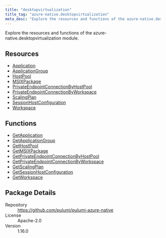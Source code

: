 ```yaml
---
title: "desktopvirtualization"
title_tag: "azure-native.desktopvirtualization"
meta_desc: "Explore the resources and functions of the azure-native.desktopvirtualization module."
---
```


<!-- WARNING: this file was generated by Pulumi Docs Generator. -->
<!-- Do not edit by hand unless you're certain you know what you are doing! -->

Explore the resources and functions of the azure-native.desktopvirtualization module.

<h2 id="resources">Resources</h2>
<ul class="api">
    <li><a href="application" title="Application"><span class="symbol resource"></span>Application</a></li>
    <li><a href="applicationgroup" title="ApplicationGroup"><span class="symbol resource"></span>ApplicationGroup</a></li>
    <li><a href="hostpool" title="HostPool"><span class="symbol resource"></span>HostPool</a></li>
    <li><a href="msixpackage" title="MSIXPackage"><span class="symbol resource"></span>MSIXPackage</a></li>
    <li><a href="privateendpointconnectionbyhostpool" title="PrivateEndpointConnectionByHostPool"><span class="symbol resource"></span>PrivateEndpointConnectionByHostPool</a></li>
    <li><a href="privateendpointconnectionbyworkspace" title="PrivateEndpointConnectionByWorkspace"><span class="symbol resource"></span>PrivateEndpointConnectionByWorkspace</a></li>
    <li><a href="scalingplan" title="ScalingPlan"><span class="symbol resource"></span>ScalingPlan</a></li>
    <li><a href="sessionhostconfiguration" title="SessionHostConfiguration"><span class="symbol resource"></span>SessionHostConfiguration</a></li>
    <li><a href="workspace" title="Workspace"><span class="symbol resource"></span>Workspace</a></li>
</ul>

<h2 id="functions">Functions</h2>
<ul class="api">
    <li><a href="getapplication" title="GetApplication"><span class="symbol function"></span>GetApplication</a></li>
    <li><a href="getapplicationgroup" title="GetApplicationGroup"><span class="symbol function"></span>GetApplicationGroup</a></li>
    <li><a href="gethostpool" title="GetHostPool"><span class="symbol function"></span>GetHostPool</a></li>
    <li><a href="getmsixpackage" title="GetMSIXPackage"><span class="symbol function"></span>GetMSIXPackage</a></li>
    <li><a href="getprivateendpointconnectionbyhostpool" title="GetPrivateEndpointConnectionByHostPool"><span class="symbol function"></span>GetPrivateEndpointConnectionByHostPool</a></li>
    <li><a href="getprivateendpointconnectionbyworkspace" title="GetPrivateEndpointConnectionByWorkspace"><span class="symbol function"></span>GetPrivateEndpointConnectionByWorkspace</a></li>
    <li><a href="getscalingplan" title="GetScalingPlan"><span class="symbol function"></span>GetScalingPlan</a></li>
    <li><a href="getsessionhostconfiguration" title="GetSessionHostConfiguration"><span class="symbol function"></span>GetSessionHostConfiguration</a></li>
    <li><a href="getworkspace" title="GetWorkspace"><span class="symbol function"></span>GetWorkspace</a></li>
</ul>

<h2 id="package-details">Package Details</h2>
<dl class="package-details">
	<dt>Repository</dt>
	<dd><a href="https://github.com/pulumi/pulumi-azure-native">https://github.com/pulumi/pulumi-azure-native</a></dd>
	<dt>License</dt>
	<dd>Apache-2.0</dd>
	<dt>Version</dt>
	<dd>1.16.0</dd>
</dl>

